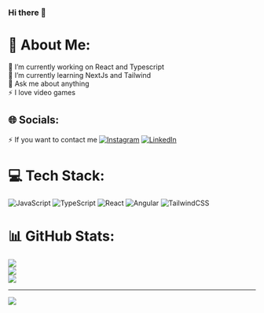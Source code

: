 ### Hi there 👋

# 💫 About Me:
🔭 I’m currently working on React and Typescript<br>🌱 I’m currently learning NextJs and Tailwind<br>💬 Ask me about anything<br>⚡ I love video games


## 🌐 Socials:
⚡ If you want to contact me
[![Instagram](https://img.shields.io/badge/Instagram-%23E4405F.svg?logo=Instagram&logoColor=white)](https://instagram.com/kaanyola) [![LinkedIn](https://img.shields.io/badge/LinkedIn-%230077B5.svg?logo=linkedin&logoColor=white)](https://linkedin.com/in/kaanyola) 

# 💻 Tech Stack:
![JavaScript](https://img.shields.io/badge/javascript-%23323330.svg?style=for-the-badge&logo=javascript&logoColor=%23F7DF1E) ![TypeScript](https://img.shields.io/badge/typescript-%23007ACC.svg?style=for-the-badge&logo=typescript&logoColor=white) ![React](https://img.shields.io/badge/react-%2320232a.svg?style=for-the-badge&logo=react&logoColor=%2361DAFB) ![Angular](https://img.shields.io/badge/angular-%23DD0031.svg?style=for-the-badge&logo=angular&logoColor=white) ![TailwindCSS](https://img.shields.io/badge/tailwindcss-%2338B2AC.svg?style=for-the-badge&logo=tailwind-css&logoColor=white)
# 📊 GitHub Stats:
![](https://github-readme-stats.vercel.app/api?username=kaanyola&theme=dark&hide_border=true&include_all_commits=false&count_private=false)<br/>
![](https://github-readme-streak-stats.herokuapp.com/?user=kaanyola&theme=dark&hide_border=true)<br/>
![](https://github-readme-stats.vercel.app/api/top-langs/?username=kaanyola&theme=dark&hide_border=true&include_all_commits=false&count_private=false&layout=compact)

---
[![](https://visitcount.itsvg.in/api?id=kaanyola&icon=0&color=0)](https://visitcount.itsvg.in)

<!-- Proudly created with GPRM ( https://gprm.itsvg.in ) -->
